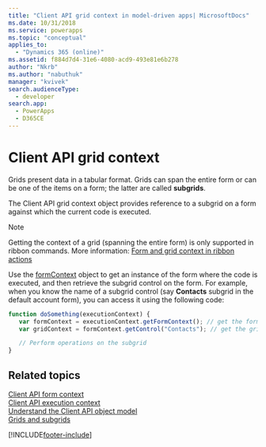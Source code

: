 ```yaml
---
title: "Client API grid context in model-driven apps| MicrosoftDocs"
ms.date: 10/31/2018
ms.service: powerapps
ms.topic: "conceptual"
applies_to: 
  - "Dynamics 365 (online)"
ms.assetid: f884d7d4-31e6-4080-acd9-493e81e6b278
author: "Nkrb"
ms.author: "nabuthuk"
manager: "kvivek"
search.audienceType: 
  - developer
search.app: 
  - PowerApps
  - D365CE
---
```

# Client API grid context

Grids present data in a tabular format. Grids can span the entire form or can be one of the items on a form; the latter are called **subgrids**.

The Client API grid context object provides reference to a subgrid on a form against which the current code is executed. 

> [!NOTE]
> Getting the context of a grid (spanning the entire form) is only supported in ribbon commands. More information: [Form and grid context in ribbon actions](/powerapps/developer/model-driven-apps/pass-data-page-parameter-ribbon-actions#form-and-grid-context-in-ribbon-actions)

Use the [formContext](clientapi-form-context.md) object to get an instance of the form where the code is executed, and then retrieve the subgrid control on the form. For example, when you know the name of a subgrid control (say **Contacts** subgrid in the default account form), you can access it using the following code:

```JavaScript
function doSomething(executionContext) {
   var formContext = executionContext.getFormContext(); // get the form Context
   var gridContext = formContext.getControl("Contacts"); // get the grid context

   // Perform operations on the subgrid
}
```

## Related topics

[Client API form context](clientapi-form-context.md)<br/>
[Client API execution context](clientapi-execution-context.md)<br/>
[Understand the Client API object model](understand-clientapi-object-model.md)<br/>
[Grids and subgrids](reference/grids.md)



[!INCLUDE[footer-include](../../../includes/footer-banner.md)]